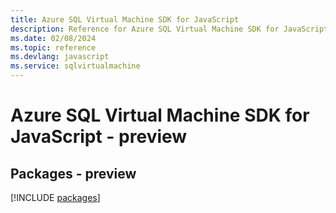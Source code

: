 ```yaml
---
title: Azure SQL Virtual Machine SDK for JavaScript
description: Reference for Azure SQL Virtual Machine SDK for JavaScript
ms.date: 02/08/2024
ms.topic: reference
ms.devlang: javascript
ms.service: sqlvirtualmachine
---
```

# Azure SQL Virtual Machine SDK for JavaScript - preview
## Packages - preview
[!INCLUDE [packages](sql-virtual-machine-index.md)]